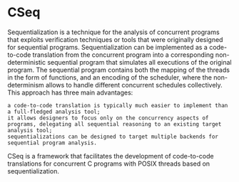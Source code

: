 # CSeq

Sequentialization is a technique for the analysis of concurrent programs that exploits verification techniques or tools that were originally designed for sequential programs. Sequentialization can be implemented as a code-to-code translation from the concurrent program into a corresponding non-deterministic sequential program that simulates all executions of the original program. The sequential program contains both the mapping of the threads in the form of functions, and an encoding of the scheduler, where the non-determinism allows to handle different concurrent schedules collectively.
This approach has three main advantages:

    a code-to-code translation is typically much easier to implement than a full-fledged analysis tool;
    it allows designers to focus only on the concurrency aspects of programs, delegating all sequential reasoning to an existing target analysis tool;
    sequentializations can be designed to target multiple backends for sequential program analysis.

CSeq is a framework that facilitates the development of code-to-code translations for concurrent C programs with POSIX threads based on sequentialization. 
